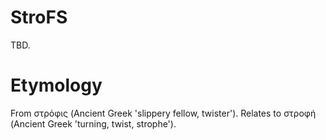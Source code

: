 # StroFS
TBD.

# Etymology
From στρόφις (Ancient Greek 'slippery fellow, twister').
Relates to στροφή (Ancient Greek 'turning, twist, strophe').

